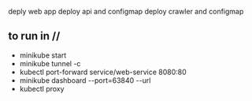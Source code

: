 deply web app
deploy api and configmap
deploy crawler and configmap


## to run in //
- minikube start
- minikube tunnel -c
- kubectl port-forward service/web-service 8080:80 
- minikube dashboard --port=63840 --url 
- kubectl proxy